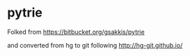 pytrie
======

Folked from
https://bitbucket.org/gsakkis/pytrie

and converted from hg to git following 
http://hg-git.github.io/


